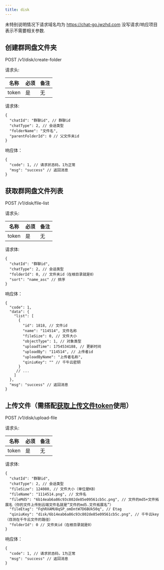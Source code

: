 ```yaml
---
title: disk
---
```


未特别说明情况下请求域名均为 https://chat-go.jwzhd.com
没写请求/响应项目表示不需要相关参数.  

## 创建群网盘文件夹

POST /v1/disk/create-folder

请求头:  

|名称|必须|备注|
|-----|-----|-----|
|token|是|无|

请求体:  
```JSONC
{
  "chatId": "群聊id", // 群聊id
  "chatType": 2, // 会话类型
  "folderName": "文件名",
  "parentFolderId": 0 // 父文件夹id
}
```

响应体：
```JSONC
{
  "code": 1, // 请求状态码，1为正常
  "msg": "success" // 返回消息
}
```

## 获取群网盘文件列表

POST /v1/disk/file-list

请求头:  

|名称|必须|备注|
|-----|-----|-----|
|token|是|无|

请求体:  
```JSONC
{
  "chatId": "群聊id",
  "chatType": 2, // 会话类型
  "folderId": 0, // 文件夹id（在根目录就是0）
  "sort": "name_asc" // 排序
}
```

响应体：
```JSONC
{
  "code": 1,
  "data": {
    "list": [
      {
        "id": 1818, // 文件id
        "name": "114514", 文件名称
        "fileSize": 0, // 文件大小
        "objectType": 1, // 对象类型
        "uploadTime": 1754534188, // 更新时间
        "uploadBy": "114514", // 上传者id
        "uploadByName": "上传者名称",
        "qiniuKey": "" // 千牛云密钥
      }
     // ...
    ]
  },
  "msg": "success" // 返回消息
}
```

## 上传文件（需搭配[获取上传文件token](https://github.com/yh-Tpdev/yhchatAPI/blob/main/src/api/v1/misc.md)使用）

POST /v1/disk/upload-file

请求头:  

|名称|必须|备注|
|-----|-----|-----|
|token|是|无|

请求体:  
```JSONC
{
  "chatId": "群聊id",
  "chatType": 2, // 会话类型
  "fileSize": 124080, // 文件大小（单位是KB）
  "fileName": "1114514.png", // 文件名
  "fileMd5": "6b14eab6a86c93c802de85e09561cb5c.png", // 文件的md5+文件拓展名（你的文件上传到云端文件名就是“文件的md5.文件拓展名”）
  "fileEtag": "FqhRXAMU8qSP_omDntW7D6BUk50q", // Etag
  "qiniuKey": "disk/6b14eab6a86c93c802de85e09561cb5c.png", // 千牛云key（目测在千牛云文件的路径）
  "folderId": 0 // 文件夹id（在根目录就是0）
}
```

响应体：
```JSONC
{
  "code": 1, // 请求状态码，1为正常
  "msg": "success" // 返回消息
}
```
